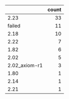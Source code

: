 |               |   count |
|:--------------|--------:|
| 2.23          |      33 |
| failed        |      11 |
| 2.18          |      10 |
| 2.22          |       7 |
| 1.82          |       6 |
| 2.02          |       5 |
| 2.02_axiom-r1 |       3 |
| 1.80          |       1 |
| 2.14          |       1 |
| 2.21          |       1 |
